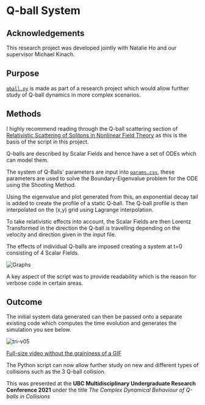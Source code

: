 # Q-ball System

## Acknowledgements

This research project was developed jointly with Natalie Ho and our supervisor Michael Kinach.

## Purpose

[`qball.py`](https://github.com/Vismai-Khanderao/Q-ball-System/blob/main/qball.py) is made as part of a research project which would allow further study of Q-ball dynamics in more complex scenarios.

## Methods

I highly recommend reading through the Q-ball scattering section of [Relativistic Scattering of Solitons in
Nonlinear Field Theory](https://laplace.phas.ubc.ca/Members/matt/Doc/Theses/Phd/gutierrez.pdf) as this is the basis of the script in this project.

Q-balls are described by Scalar Fields and hence have a set of ODEs which can model them. 

The system of Q-Balls' parameters are input into [`params.csv`](https://github.com/Vismai-Khanderao/Q-ball-System/blob/main/params.csv), these parameters are used to solve the Boundary-Eigenvalue problem for the ODE using the Shooting Method.

Using the eigenvalue and plot generated from this, an exponential decay tail is added to create the profile of a static Q-ball. The Q-ball profile is then interpolated on the (x,y) grid using Lagrange interpolation.

To take relativistic effects into account, the Scalar Fields are then Lorentz Transformed in the direction the Q-ball is travelling depending on the velocity and direction given in the input file.

The effects of individual Q-balls are imposed creating a system at t=0 consisting of 4 Scalar Fields. 

![Graphs](https://user-images.githubusercontent.com/59114226/112082872-50d2e400-8b43-11eb-9643-807dee077234.png)

A key aspect of the script was to provide readability which is the reason for verbose code in certain areas.

## Outcome

The initial system data generated can then be passed onto a separate existing code which computes the time evolution and generates the simulation you see below.

![tri-v05](https://user-images.githubusercontent.com/59114226/112084116-7a8d0a80-8b45-11eb-86eb-2d54ffe94f19.gif)


[Full-size video without the graininess of a GIF](https://user-images.githubusercontent.com/59114226/112084498-233b6a00-8b46-11eb-921a-e22fad01e394.mp4)



The Python script can now allow further study on new and different types of collisions such as the 3 Q-ball collision.

This was presented at the **UBC Multidisciplinary Undergraduate Research Conference 2021** under the title *The Complex Dynamical Behaviour of Q-balls in Collisions*

